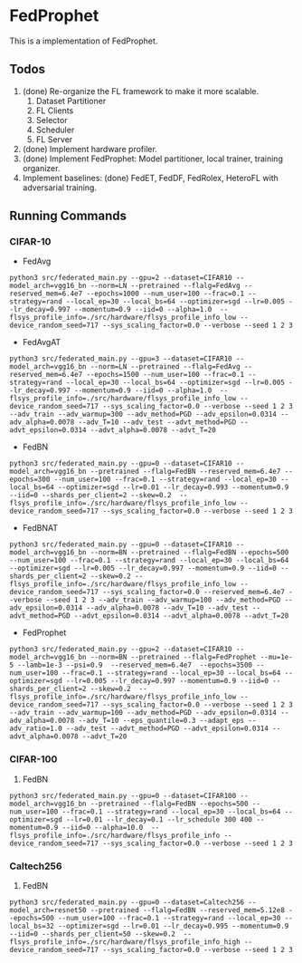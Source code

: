 # FedProphet

This is a implementation of FedProphet.

## Todos
1. (done) Re-organize the FL framework to make it more scalable.
    1. Dataset Partitioner
    2. FL Clients
    3. Selector
    4. Scheduler
    5. FL Server
2. (done) Implement hardware profiler.
3. (done) Implement FedProphet: Model partitioner, local trainer, training organizer.
4. Implement baselines: (done) FedET, FedDF, FedRolex, HeteroFL with adversarial training.

## Running Commands

### CIFAR-10
* FedAvg
```shell
python3 src/federated_main.py --gpu=2 --dataset=CIFAR10 --model_arch=vgg16_bn --norm=LN --pretrained --flalg=FedAvg --reserved_mem=6.4e7 --epochs=1000 --num_user=100 --frac=0.1 --strategy=rand --local_ep=30 --local_bs=64 --optimizer=sgd --lr=0.005 --lr_decay=0.997 --momentum=0.9 --iid=0 --alpha=1.0  --flsys_profile_info=./src/hardware/flsys_profile_info_low --device_random_seed=717 --sys_scaling_factor=0.0 --verbose --seed 1 2 3
```

* FedAvgAT
```shell
python3 src/federated_main.py --gpu=3 --dataset=CIFAR10 --model_arch=vgg16_bn --norm=LN --pretrained --flalg=FedAvg --reserved_mem=6.4e7 --epochs=1500 --num_user=100 --frac=0.1 --strategy=rand --local_ep=30 --local_bs=64 --optimizer=sgd --lr=0.005 --lr_decay=0.997 --momentum=0.9 --iid=0 --alpha=1.0  --flsys_profile_info=./src/hardware/flsys_profile_info_low --device_random_seed=717 --sys_scaling_factor=0.0 --verbose --seed 1 2 3 --adv_train --adv_warmup=300 --adv_method=PGD --adv_epsilon=0.0314 --adv_alpha=0.0078 --adv_T=10 --adv_test --advt_method=PGD --advt_epsilon=0.0314 --advt_alpha=0.0078 --advt_T=20
```

* FedBN
```shell
python3 src/federated_main.py --gpu=0 --dataset=CIFAR10 --model_arch=vgg16_bn --pretrained --flalg=FedBN --reserved_mem=6.4e7 --epochs=300 --num_user=100 --frac=0.1 --strategy=rand --local_ep=30 --local_bs=64 --optimizer=sgd --lr=0.01 --lr_decay=0.993 --momentum=0.9 --iid=0 --shards_per_client=2 --skew=0.2  --flsys_profile_info=./src/hardware/flsys_profile_info_low --device_random_seed=717 --sys_scaling_factor=0.0 --verbose --seed 1 2 3
```

* FedBNAT
```shell
python3 src/federated_main.py --gpu=0 --dataset=CIFAR10 --model_arch=vgg16_bn --norm=BN --pretrained --flalg=FedBN --epochs=500 --num_user=100 --frac=0.1 --strategy=rand --local_ep=30 --local_bs=64 --optimizer=sgd --lr=0.005 --lr_decay=0.997 --momentum=0.9 --iid=0 --shards_per_client=2 --skew=0.2 --flsys_profile_info=./src/hardware/flsys_profile_info_low --device_random_seed=717 --sys_scaling_factor=0.0 --reserved_mem=6.4e7 --verbose --seed 1 2 3 --adv_train --adv_warmup=100 --adv_method=PGD --adv_epsilon=0.0314 --adv_alpha=0.0078 --adv_T=10 --adv_test --advt_method=PGD --advt_epsilon=0.0314 --advt_alpha=0.0078 --advt_T=20
```

* FedProphet

```shell
python3 src/federated_main.py --gpu=2 --dataset=CIFAR10 --model_arch=vgg16_bn --norm=BN --pretrained --flalg=FedProphet --mu=1e-5 --lamb=1e-3 --psi=0.9  --reserved_mem=6.4e7  --epochs=3500 --num_user=100 --frac=0.1 --strategy=rand --local_ep=30 --local_bs=64 --optimizer=sgd --lr=0.005 --lr_decay=0.997 --momentum=0.9 --iid=0 --shards_per_client=2 --skew=0.2  --flsys_profile_info=./src/hardware/flsys_profile_info_low --device_random_seed=717 --sys_scaling_factor=0.0 --verbose --seed 1 2 3 --adv_train --adv_warmup=100 --adv_method=PGD --adv_epsilon=0.0314 --adv_alpha=0.0078 --adv_T=10 --eps_quantile=0.3 --adapt_eps --adv_ratio=1.0 --adv_test --advt_method=PGD --advt_epsilon=0.0314 --advt_alpha=0.0078 --advt_T=20
```

### CIFAR-100
1. FedBN
```shell
python3 src/federated_main.py --gpu=0 --dataset=CIFAR100 --model_arch=vgg16_bn --pretrained --flalg=FedBN --epochs=500 --num_user=100 --frac=0.1 --strategy=rand --local_ep=30 --local_bs=64 --optimizer=sgd --lr=0.01 --lr_decay=0.1 --lr_schedule 300 400 --momentum=0.9 --iid=0 --alpha=10.0  --flsys_profile_info=./src/hardware/flsys_profile_info --device_random_seed=717 --sys_scaling_factor=0.0 --verbose --seed 1 2 3
```

### Caltech256
1. FedBN
```shell
python3 src/federated_main.py --gpu=0 --dataset=Caltech256 --model_arch=resnet50 --pretrained --flalg=FedBN --reserved_mem=5.12e8 --epochs=500 --num_user=100 --frac=0.1 --strategy=rand --local_ep=30 --local_bs=32 --optimizer=sgd --lr=0.01 --lr_decay=0.995 --momentum=0.9 --iid=0 --shards_per_client=50 --skew=0.2  --flsys_profile_info=./src/hardware/flsys_profile_info_high --device_random_seed=717 --sys_scaling_factor=0.0 --verbose --seed 1 2 3
```